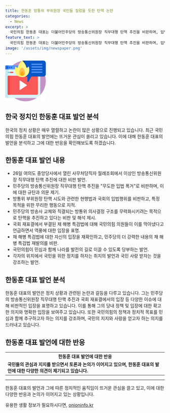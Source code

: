 ```yaml
---
title: 한동훈 방통위 부위원장 국민들 질렀을 듯한 탄핵 논란
categories:
  - News
excerpt: >
  국민의힘 한동훈 대표는 더불어민주당의 방송통신위원장 직무대행 탄핵 추진을 비판하며, 입법 폭거를 지적했다. 그는 방통위원장 직무대행도 탄핵 대상에 포함하는 법안을 거론하며 민주당의 특정 목적을 위한 행동으로 해석되는 탄핵을 반복적으로 비판했다. 또한, 채 해병 특검법과 관련하여 민주당의 재발의에 대해 국회를 공전시키고 민생을 가로막는 것을 지적하면서, 국민의힘이 민심과 함께 국가를 발전의 길로 이끌 수 있다고 당부했다.
feature_text: >
  국민의힘 한동훈 대표는 더불어민주당의 방송통신위원장 직무대행 탄핵 추진을 비판하며, 입법 폭거를 지적했다. 그는 방통위원장 직무대행도 탄핵 대상에 포함하는 법안을 거론하며 민주당의 특정 목적을 위한 행동으로 해석되는 탄핵을 반복적으로 비판했다. 또한, 채 해병 특검법과 관련하여 민주당의 재발의에 대해 국회를 공전시키고 민생을 가로막는 것을 지적하면서, 국민의힘이 민심과 함께 국가를 발전의 길로 이끌 수 있다고 당부했다.
image: '/assets/img/newspaper.png'
---
```


<p><img src="/assets/img/news.png" alt="rentncar 속보" /></p>

<h2>한국 정치인 한동훈 대표 발언 분석</h2>

<p data-ke-size="size16">한국의 정치 상황은 매우 열렬하고 논란이 많은 상황으로 진행되고 있습니다. 최근 국민의힘 한동훈 대표의 발언에는 뜨거운 관심이 쏠리고 있습니다. 이에 대해 한동훈 대표의 발언을 분석하고 그에 대한 반응을 확인해보도록 하겠습니다.</p>

<h2 data-ke-size="size26">한동훈 대표 발언 내용</h2>

<ul>
  <li>26일 여의도 중앙당사에서 열린 사무처당직자 월례조회에서 이상인 방송통신위원장 직무대행 탄핵 추진에 대한 비판 발언.</li>
  <li>민주당의 방송통신위원장 직무대행 탄핵 추진을 "무도한 입법 폭거"로 비판하며, 이에 대한 규탄과 의문 제기.</li>
  <li>방통위 부위원장 탄핵 시도와 관련한 현행법과 국회의 입법행위를 비판하고, 특정 목적을 위한 무리한 행동으로 지적.</li>
  <li>민주당의 방송사 교체와 직결되는 방통위 의사결정 구조를 무력화시키려는 목적으로 탄핵을 추진하고 있다는 비판 및 해석 제시.</li>
  <li>국회 재표결에서 부결된 채 해병 특검법에 대해 국민의힘 의원들이 이를 막아냈다고 언급하면서 역풍에 대한 입장을 표명.</li>
  <li>채 해병 특검법에 대한 자신의 입장을 재확인하고, 민주당의 더 강력한 내용의 채 해병 특검법 재발의를 비판.</li>
  <li>국민의힘이 민심과 함께 나라를 발전의 길로 이끌 수 있도록 당부하는 발언.</li>
  <li>각자의 위치에서 국민을 위한 정치를 하자는 취지의 발언과 국민 사랑 받자는 것을 강조하는 발언.</li>
</ul>

<h2 data-ke-size="size26">한동훈 대표 발언 분석</h2>

<p data-ke-size="size16">한동훈 대표의 발언은 정치 상황과 관련된 논란과 갈등을 다루고 있습니다. 그는 민주당의 방송통신위원장 직무대행 탄핵 추진과 국회 재표결에서의 입장 등 다양한 이슈에 대해 비판적인 입장을 표명하고 있습니다. 이를 통해 그의 당내 정책 및 입장에 대한 확고한 의지와 명확한 입장을 보여주고 있습니다. 또한 국민의힘의 정책과 정치적 목표를 민심과 함께 추구하고자 하는 의지를 강조하며, 국민의 지지와 사랑을 얻고자 하는 의지를 드러내고 있습니다.</p>

<h2 data-ke-size="size26">한동훈 대표 발언에 대한 반응</h2>

<table>
  <tr>
    <td style="text-align: center; height: 17px;"><b>한동훈 대표 발언에 대한 반응</b></td>
  </tr>
  <tr>
    <td><b>국민들의 관심과 지지를 받으면서 토론과 논의가 이어지고 있으며, 한동훈 대표의 발언에 대한 다양한 의견이 제기되고 있습니다.</b></td>
  </tr>
</table>

<hr>

<p data-ke-size="size16">한동훈 대표의 발언과 그에 따른 정치적인 움직임이 뜨거운 관심을 끌고 있고, 이에 대한 다양한 반응과 논의가 이어지고 있는 상황입니다.</p>
유용한 생활 정보가 필요하시다면, <a href="https://onioninfo.kr" rel="dofollow">onioninfo.kr</a>


